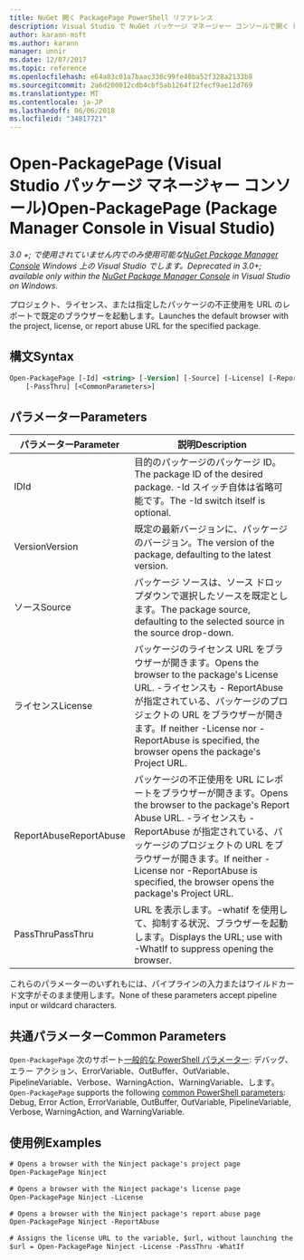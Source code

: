 ```yaml
---
title: NuGet 開く PackagePage PowerShell リファレンス
description: Visual Studio で NuGet パッケージ マネージャー コンソールで開く PackagePage PowerShell コマンドのリファレンスです。
author: karann-msft
ms.author: karann
manager: unnir
ms.date: 12/07/2017
ms.topic: reference
ms.openlocfilehash: e64a83c01a7baac330c99fe40ba52f328a2133b8
ms.sourcegitcommit: 2a6d200012cdb4cbf5ab1264f12fecf9ae12d769
ms.translationtype: MT
ms.contentlocale: ja-JP
ms.lasthandoff: 06/06/2018
ms.locfileid: "34817721"
---
```

# <a name="open-packagepage-package-manager-console-in-visual-studio"></a><span data-ttu-id="27ab0-103">Open-PackagePage (Visual Studio パッケージ マネージャー コンソール)</span><span class="sxs-lookup"><span data-stu-id="27ab0-103">Open-PackagePage (Package Manager Console in Visual Studio)</span></span>

<span data-ttu-id="27ab0-104">*3.0 +; で使用されていません内でのみ使用可能な[NuGet Package Manager Console](package-manager-console.md) Windows 上の Visual Studio でします。*</span><span class="sxs-lookup"><span data-stu-id="27ab0-104">*Deprecated in 3.0+; available only within the [NuGet Package Manager Console](package-manager-console.md) in Visual Studio on Windows.*</span></span>

<span data-ttu-id="27ab0-105">プロジェクト、ライセンス、または指定したパッケージの不正使用を URL のレポートで既定のブラウザーを起動します。</span><span class="sxs-lookup"><span data-stu-id="27ab0-105">Launches the default browser with the project, license, or report abuse URL for the specified package.</span></span>

## <a name="syntax"></a><span data-ttu-id="27ab0-106">構文</span><span class="sxs-lookup"><span data-stu-id="27ab0-106">Syntax</span></span>

```ps
Open-PackagePage [-Id] <string> [-Version] [-Source] [-License] [-ReportAbuse]
    [-PassThru] [<CommonParameters>]
```

## <a name="parameters"></a><span data-ttu-id="27ab0-107">パラメーター</span><span class="sxs-lookup"><span data-stu-id="27ab0-107">Parameters</span></span>

| <span data-ttu-id="27ab0-108">パラメーター</span><span class="sxs-lookup"><span data-stu-id="27ab0-108">Parameter</span></span> | <span data-ttu-id="27ab0-109">説明</span><span class="sxs-lookup"><span data-stu-id="27ab0-109">Description</span></span> |
| --- | --- |
| <span data-ttu-id="27ab0-110">ID</span><span class="sxs-lookup"><span data-stu-id="27ab0-110">Id</span></span> | <span data-ttu-id="27ab0-111">目的のパッケージのパッケージ ID。</span><span class="sxs-lookup"><span data-stu-id="27ab0-111">The package ID of the desired package.</span></span> <span data-ttu-id="27ab0-112">-Id スイッチ自体は省略可能です。</span><span class="sxs-lookup"><span data-stu-id="27ab0-112">The -Id switch itself is optional.</span></span> |
| <span data-ttu-id="27ab0-113">Version</span><span class="sxs-lookup"><span data-stu-id="27ab0-113">Version</span></span> | <span data-ttu-id="27ab0-114">既定の最新バージョンに、パッケージのバージョン。</span><span class="sxs-lookup"><span data-stu-id="27ab0-114">The version of the package, defaulting to the latest version.</span></span> |
| <span data-ttu-id="27ab0-115">ソース</span><span class="sxs-lookup"><span data-stu-id="27ab0-115">Source</span></span> | <span data-ttu-id="27ab0-116">パッケージ ソースは、ソース ドロップダウンで選択したソースを既定とします。</span><span class="sxs-lookup"><span data-stu-id="27ab0-116">The package source, defaulting to the selected source in the source drop-down.</span></span> |
| <span data-ttu-id="27ab0-117">ライセンス</span><span class="sxs-lookup"><span data-stu-id="27ab0-117">License</span></span> | <span data-ttu-id="27ab0-118">パッケージのライセンス URL をブラウザーが開きます。</span><span class="sxs-lookup"><span data-stu-id="27ab0-118">Opens the browser to the package's License URL.</span></span> <span data-ttu-id="27ab0-119">-ライセンスも - ReportAbuse が指定されている、パッケージのプロジェクトの URL をブラウザーが開きます。</span><span class="sxs-lookup"><span data-stu-id="27ab0-119">If neither -License nor -ReportAbuse is specified, the browser opens the package's Project URL.</span></span> |
| <span data-ttu-id="27ab0-120">ReportAbuse</span><span class="sxs-lookup"><span data-stu-id="27ab0-120">ReportAbuse</span></span> | <span data-ttu-id="27ab0-121">パッケージの不正使用を URL にレポートをブラウザーが開きます。</span><span class="sxs-lookup"><span data-stu-id="27ab0-121">Opens the browser to the package's Report Abuse URL.</span></span> <span data-ttu-id="27ab0-122">-ライセンスも - ReportAbuse が指定されている、パッケージのプロジェクトの URL をブラウザーが開きます。</span><span class="sxs-lookup"><span data-stu-id="27ab0-122">If neither -License nor -ReportAbuse is specified, the browser opens the package's Project URL.</span></span> |
| <span data-ttu-id="27ab0-123">PassThru</span><span class="sxs-lookup"><span data-stu-id="27ab0-123">PassThru</span></span> | <span data-ttu-id="27ab0-124">URL を表示します。-whatif を使用して、抑制する状況、ブラウザーを起動します。</span><span class="sxs-lookup"><span data-stu-id="27ab0-124">Displays the URL; use with -WhatIf to suppress opening the browser.</span></span> |

<span data-ttu-id="27ab0-125">これらのパラメーターのいずれもには、パイプラインの入力またはワイルドカード文字がそのまま使用します。</span><span class="sxs-lookup"><span data-stu-id="27ab0-125">None of these parameters accept pipeline input or wildcard characters.</span></span>

## <a name="common-parameters"></a><span data-ttu-id="27ab0-126">共通パラメーター</span><span class="sxs-lookup"><span data-stu-id="27ab0-126">Common Parameters</span></span>

<span data-ttu-id="27ab0-127">`Open-PackagePage` 次のサポート[一般的な PowerShell パラメーター](http://go.microsoft.com/fwlink/?LinkID=113216): デバッグ、エラー アクション、ErrorVariable、OutBuffer、OutVariable、PipelineVariable、Verbose、WarningAction、WarningVariable、します。</span><span class="sxs-lookup"><span data-stu-id="27ab0-127">`Open-PackagePage` supports the following [common PowerShell parameters](http://go.microsoft.com/fwlink/?LinkID=113216): Debug, Error Action, ErrorVariable, OutBuffer, OutVariable, PipelineVariable, Verbose, WarningAction, and WarningVariable.</span></span>

## <a name="examples"></a><span data-ttu-id="27ab0-128">使用例</span><span class="sxs-lookup"><span data-stu-id="27ab0-128">Examples</span></span>

```ps
# Opens a browser with the Ninject package's project page
Open-PackagePage Ninject

# Opens a browser with the Ninject package's license page
Open-PackagePage Ninject -License

# Opens a browser with the Ninject package's report abuse page  
Open-PackagePage Ninject -ReportAbuse

# Assigns the license URL to the variable, $url, without launching the browser
$url = Open-PackagePage Ninject -License -PassThru -WhatIf
```